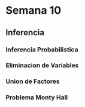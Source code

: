 # Semana 10

## Inferencia
### Inferencia Probabilistica

### Eliminacion de Variables

### Union de Factores

### Problema Monty Hall